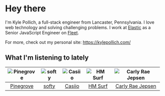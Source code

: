 # Hey there


I'm Kyle Pollich, a full-stack engineer from Lancaster, Pennsylvania. I love web technology and solving challenging problems.
I work at [Elastic](https://www.elastic.co/) as a Senior JavaScript Engineer on [Fleet](https://www.elastic.co/guide/en/fleet/current/fleet-overview.html).

For more, check out my personal site: https://kylepollich.com/

## What I'm listening to lately

<!-- begin artists -->
  |![Pinegrove](https://i.scdn.co/image/ab6761610000f17833dca482f170d638dde2cf30)|![softy](https://i.scdn.co/image/ab6761610000f1783ed26cd944be61cf5628f157)|![Casiio](https://i.scdn.co/image/ab6761610000f17869ab85a6fb28bf699c7794c7)|![HM Surf](https://i.scdn.co/image/ab6761610000f178c1105b865f1018cfc7df79d7)|![Carly Rae Jepsen](https://i.scdn.co/image/ab6761610000f17871fed7c1f401da1662f209cb)|
  |:---:|:---:|:---:|:---:|:---:|
  |[Pinegrove](https://open.spotify.com/artist/2gbT6GPXMis0OAkZbEQCYB)|[softy](https://open.spotify.com/artist/0wcen0V8FgQu6xYupnZMbB)|[Casiio](https://open.spotify.com/artist/5zUSfxfP1NETZiaWt0Ui0a)|[HM Surf](https://open.spotify.com/artist/6TeBxtluBMQixZcKkJ3ZrB)|[Carly Rae Jepsen](https://open.spotify.com/artist/6sFIWsNpZYqfjUpaCgueju)|
<!-- end artists -->
